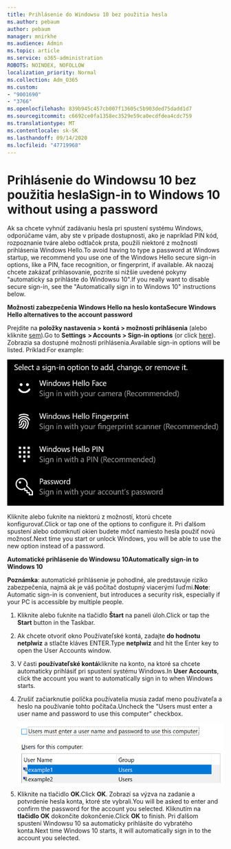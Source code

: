 ```yaml
---
title: Prihlásenie do Windowsu 10 bez použitia hesla
ms.author: pebaum
author: pebaum
manager: mnirkhe
ms.audience: Admin
ms.topic: article
ms.service: o365-administration
ROBOTS: NOINDEX, NOFOLLOW
localization_priority: Normal
ms.collection: Adm_O365
ms.custom:
- "9001690"
- "3766"
ms.openlocfilehash: 839b945c457cb007f13605c5b903ded75dadd1d7
ms.sourcegitcommit: c6692ce0fa1358ec3529e59ca0ecdfdea4cdc759
ms.translationtype: MT
ms.contentlocale: sk-SK
ms.lasthandoff: 09/14/2020
ms.locfileid: "47719968"
---
```

# <a name="sign-in-to-windows-10-without-using-a-password"></a><span data-ttu-id="392d1-102">Prihlásenie do Windowsu 10 bez použitia hesla</span><span class="sxs-lookup"><span data-stu-id="392d1-102">Sign-in to Windows 10 without using a password</span></span>

<span data-ttu-id="392d1-103">Ak sa chcete vyhnúť zadávaniu hesla pri spustení systému Windows, odporúčame vám, aby ste v prípade dostupnosti, ako je napríklad PIN kód, rozpoznanie tváre alebo odtlačok prsta, použili niektoré z možností prihlásenia Windows Hello.</span><span class="sxs-lookup"><span data-stu-id="392d1-103">To avoid having to type a password at Windows startup, we recommend you use one of the Windows Hello secure sign-in options, like a PIN, face recognition, or fingerprint, if available.</span></span> <span data-ttu-id="392d1-104">Ak naozaj chcete zakázať prihlasovanie, pozrite si nižšie uvedené pokyny "automaticky sa prihláste do Windowsu 10".</span><span class="sxs-lookup"><span data-stu-id="392d1-104">If you really want to disable secure sign-in, see the "Automatically sign in to Windows 10" instructions below.</span></span>

<span data-ttu-id="392d1-105">**Možnosti zabezpečenia Windows Hello na heslo konta**</span><span class="sxs-lookup"><span data-stu-id="392d1-105">**Secure Windows Hello alternatives to the account password**</span></span>

<span data-ttu-id="392d1-106">Prejdite na **položky nastavenia > kontá > možnosti prihlásenia** (alebo kliknite [sem](ms-settings:signinoptions?activationSource=GetHelp)).</span><span class="sxs-lookup"><span data-stu-id="392d1-106">Go to **Settings  > Accounts > Sign-in options** (or click [here](ms-settings:signinoptions?activationSource=GetHelp)).</span></span> <span data-ttu-id="392d1-107">Zobrazia sa dostupné možnosti prihlásenia.</span><span class="sxs-lookup"><span data-stu-id="392d1-107">Available sign-in options will be listed.</span></span> <span data-ttu-id="392d1-108">Príklad:</span><span class="sxs-lookup"><span data-stu-id="392d1-108">For example:</span></span>

![Možnosti prihlásenia.](media/sign-in-options.png)

<span data-ttu-id="392d1-110">Kliknite alebo ťuknite na niektorú z možností, ktorú chcete konfigurovať.</span><span class="sxs-lookup"><span data-stu-id="392d1-110">Click or tap one of the options to configure it.</span></span> <span data-ttu-id="392d1-111">Pri ďalšom spustení alebo odomknutí okien budete môcť namiesto hesla použiť novú možnosť.</span><span class="sxs-lookup"><span data-stu-id="392d1-111">Next time you start or unlock Windows, you will be able to use the new option instead of a password.</span></span> 

<span data-ttu-id="392d1-112">**Automatické prihlásenie do Windowsu 10**</span><span class="sxs-lookup"><span data-stu-id="392d1-112">**Automatically sign-in to Windows 10**</span></span>

<span data-ttu-id="392d1-113">**Poznámka**: automatické prihlásenie je pohodlné, ale predstavuje riziko zabezpečenia, najmä ak je váš počítač dostupný viacerými ľuďmi.</span><span class="sxs-lookup"><span data-stu-id="392d1-113">**Note**: Automatic sign-in is convenient, but introduces a security risk, especially if your PC is accessible by multiple people.</span></span> 

1. <span data-ttu-id="392d1-114">Kliknite alebo ťuknite na tlačidlo **Štart** na paneli úloh.</span><span class="sxs-lookup"><span data-stu-id="392d1-114">Click or tap the **Start** button in the Taskbar.</span></span>

2. <span data-ttu-id="392d1-115">Ak chcete otvoriť okno Používateľské kontá, zadajte **do hodnotu netplwiz** a stlačte kláves ENTER.</span><span class="sxs-lookup"><span data-stu-id="392d1-115">Type **netplwiz** and hit the Enter key to open the User Accounts window.</span></span>

3. <span data-ttu-id="392d1-116">V časti **používateľské kontá**kliknite na konto, na ktoré sa chcete automaticky prihlásiť pri spustení systému Windows.</span><span class="sxs-lookup"><span data-stu-id="392d1-116">In **User Accounts**, click the account you want to automatically sign in to when Windows starts.</span></span>

4. <span data-ttu-id="392d1-117">Zrušiť začiarknutie políčka používatelia musia zadať meno používateľa a heslo na používanie tohto počítača.</span><span class="sxs-lookup"><span data-stu-id="392d1-117">Uncheck the "Users must enter a user name and password to use this computer" checkbox.</span></span>

    ![Používatelia musia zadať možnosť meno používateľa a heslo.](media/users-must-enter-username.png)

5. <span data-ttu-id="392d1-119">Kliknite na tlačidlo **OK**.</span><span class="sxs-lookup"><span data-stu-id="392d1-119">Click **OK**.</span></span> <span data-ttu-id="392d1-120">Zobrazí sa výzva na zadanie a potvrdenie hesla konta, ktoré ste vybrali.</span><span class="sxs-lookup"><span data-stu-id="392d1-120">You will be asked to enter and confirm the password for the account you selected.</span></span> <span data-ttu-id="392d1-121">Kliknutím na **tlačidlo OK** dokončite dokončenie.</span><span class="sxs-lookup"><span data-stu-id="392d1-121">Click **OK** to finish.</span></span> <span data-ttu-id="392d1-122">Pri ďalšom spustení Windowsu 10 sa automaticky prihlásite do vybratého konta.</span><span class="sxs-lookup"><span data-stu-id="392d1-122">Next time Windows 10 starts, it will automatically sign in to the account you selected.</span></span>
